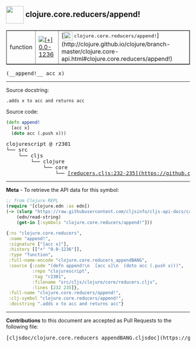 ## <img width="48px" valign="middle" src="http://i.imgur.com/Hi20huC.png"> clojure.core.reducers/append!

 <table border="1">
<tr>

<td>function</td>
<td><a href="https://github.com/cljsinfo/cljs-api-docs/tree/0.0-1236"><img valign="middle" alt="[+] 0.0-1236" src="https://img.shields.io/badge/+-0.0--1236-lightgrey.svg"></a> </td>
<td>
[<img height="24px" valign="middle" src="http://i.imgur.com/1GjPKvB.png"> <samp>clojure.core.reducers/append!</samp>](http://clojure.github.io/clojure/branch-master/clojure.core-api.html#clojure.core.reducers/append!)
</td>
</tr>
</table>

 <samp>
(__append!__ acc x)<br>
</samp>

---




Source docstring:

```
.adds x to acc and returns acc
```

Source code:

```clj
(defn append!
  [acc x]
  (doto acc (.push x)))
```

 <pre>
clojurescript @ r2301
└── src
    └── cljs
        └── clojure
            └── core
                └── <ins>[reducers.cljs:232-235](https://github.com/clojure/clojurescript/blob/r2301/src/cljs/clojure/core/reducers.cljs#L232-L235)</ins>
</pre>


---

__Meta__ - To retrieve the API data for this symbol:

```clj
;; from Clojure REPL
(require '[clojure.edn :as edn])
(-> (slurp "https://raw.githubusercontent.com/cljsinfo/cljs-api-docs/catalog/cljs-api.edn")
    (edn/read-string)
    (get-in [:symbols "clojure.core.reducers/append!"]))
```

```clj
{:ns "clojure.core.reducers",
 :name "append!",
 :signature ["[acc x]"],
 :history [["+" "0.0-1236"]],
 :type "function",
 :full-name-encode "clojure.core.reducers_appendBANG",
 :source {:code "(defn append!\n  [acc x]\n  (doto acc (.push x)))",
          :repo "clojurescript",
          :tag "r2301",
          :filename "src/cljs/clojure/core/reducers.cljs",
          :lines [232 235]},
 :full-name "clojure.core.reducers/append!",
 :clj-symbol "clojure.core.reducers/append!",
 :docstring ".adds x to acc and returns acc"}

```

---

__Contributions__ to this document are accepted as Pull Requests to the following file:

 <pre>
[cljsdoc/clojure.core.reducers_appendBANG.cljsdoc](https://github.com/cljsinfo/cljs-api-docs/blob/master/cljsdoc/clojure.core.reducers_appendBANG.cljsdoc)
</pre>

